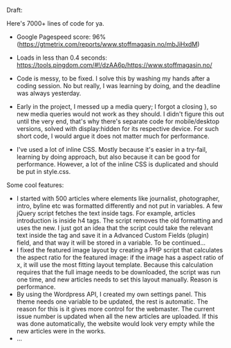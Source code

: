 Draft:

Here's 7000+ lines of code for ya.

- Google Pagespeed score: 96% (https://gtmetrix.com/reports/www.stoffmagasin.no/mbJiHxdM)
- Loads in less than 0.4 seconds: https://tools.pingdom.com/#!/dzAA6p/https://www.stoffmagasin.no/

- Code is messy, to be fixed. I solve this by washing my hands after a coding session. No but really, I was learning by doing, and the deadline was always yesterday.
- Early in the project, I messed up a media query; I forgot a closing }, so new media queries would not work as they should. I didn't figure this out until the very end, that's why there's separate code for mobile/desktop versions, solved with display:hidden for its respective device. For such short code, I would argue it does not matter much for performance.
- I've used a lot of inline CSS. Mostly because it's easier in a try-fail, learning by doing approach, but also because it can be good for performance. However, a lot of the inline CSS is duplicated and should be put in style.css.

Some cool features:
- I started with 500 articles where elements like journalist, photographer, intro, byline etc was formatted differently and not put in variables. A few jQuery script fetches the text inside tags. For example, articles introduction is inside h4 tags. The script removes the old formatting and uses the new. I just got an idea that the script could take the relevant text inside the tag and save it in a Advanced Custom Fields (plugin) field, and that way it will be stored in a variable. To be continued...
- I fixed the featured image layout by creating a PHP script that calculates the aspect ratio for the featured image: if the image has a aspect ratio of x, it will use the most fitting layout template. Because this calculation requires that the full image needs to be downloaded, the script was run one time, and new articles needs to set this layout manually. Reason is performance.
- By using the Wordpress API, I created my own settings panel. This theme needs one variable to be updated, the rest is automatic. The reason for this is it gives more control for the webmaster. The current issue number is updated when all the new articles are uploaded. If this was done automatically, the website would look very empty while the new articles were in the works.
- ...